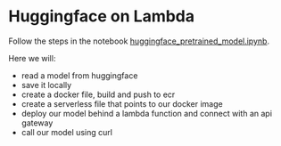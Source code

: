 # Huggingface on Lambda

Follow the steps in the notebook [huggingface_pretrained_model.ipynb](./huggingface_pretrained_model.ipynb).

Here we will:

 - read a model from huggingface
 - save it locally
 - create a docker file, build and push to ecr
 - create a serverless file that points to our docker image
 - deploy our model behind a lambda function and connect with an api gateway
 - call our model using curl
